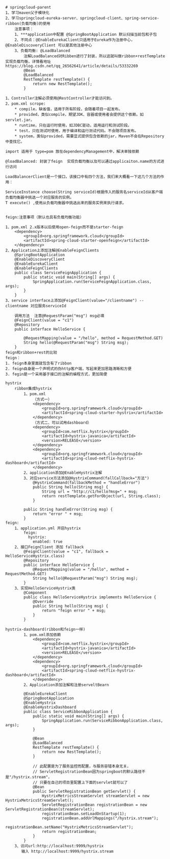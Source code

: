 	# springcloud-parent
	1、学习maven父子模块化
	2、学习springcloud-eureka-server、springcloud-client、spring-service-ribbon(负载均衡)的使用
		注意事项：
		1、***application中配置 @SpringBootApplication 默认扫描当前包和子包
		2、不同点：@EnableEurekaClient只适用于Eureka作为注册中心，@EnableDiscoveryClient 可以是其他注册中心
		3、负载均衡: @LoadBalanced 
			注解LoadBalanced对Ribben进行了封装，所以这就叫做ribbon+restTemplate实现负载均衡，详情看地址https://blog.csdn.net/qq_26562641/article/details/53332269
			@Bean
			@LoadBalanced
			RestTemplate restTemplate() {
				return new RestTemplate();
			}

	1、Controller注解必须使用@RestController才能访问到。
	2、pom.xml scrope:
		* compile，缺省值，适用于所有阶段，会随着项目一起发布。 
		* provided，类似compile，期望JDK、容器或使用者会提供这个依赖。如servlet.jar。 
		* runtime，只在运行时使用，如JDBC驱动，适用运行和测试阶段。 
		* test，只在测试时使用，用于编译和运行测试代码。不会随项目发布。 
		* system，类似provided，需要显式提供包含依赖的jar，Maven不会在Repository中查找它。
	
	import 适用于 type=pom 放在dependencyManagement中，解决单独依赖

	@loadBalanced: 封装了feign  实现负载均衡以及可以通过applicaiton.name的方式进行访问

	LoadBalancerClient是一个接口，该接口中有四个方法，我们来大概看一下这几个方法的作用：

	ServiceInstance choose(String serviceId)根据传入的服务名serviceId从客户端负载均衡器中挑选一个对应服务的实例。
	T execute() ,使用从负载均衡器中挑选出来的服务实例来执行请求。


	feign:注意事项（默认也具有负载均衡功能）

	1、pom.xml 2.x版本以后使用open-feign而不是starter-feign
		<dependency>
			<groupId>org.springframework.cloud</groupId>
			<artifactId>spring-cloud-starter-openfeign</artifactId>
		</dependency>
	2、Application上添加注解@EnableFeignClients
		@SpringBootApplication
		@EnableDiscoveryClient
		@EnableEurekaClient
		@EnableFeignClients
		public class ServiceFeignApplication {
			public static void main(String[] args) {
				SpringApplication.run(ServiceFeignApplication.class, args);
			}
		}
	3、service interface上添加@FeignClient(value="/clientname") --clientname 对应服务serviceId
		
		调用方法  注意@RequestParam("msg") msg必填
		@FeignClient(value = "c1")
		@Repository
		public interface HelloService {

			@RequestMapping(value = "/hello", method = RequestMethod.GET)
			String hello(@RequestParam("msg") String msg);
		}
	feign和ribbon+rest的比较
	feign：
	1. feign本身里面就包含有了ribbon
	2. feign自身是一个声明式的伪http客户端，写起来更加思路清晰和方便
	3. fegin是一个采用基于接口的注解的编程方式，更加简便

	hystrix
		ribbon集成hystrix
			1、pom.xml
				（方式一）
				<dependency>
					<groupId>org.springframework.cloud</groupId>
					<artifactId>spring-cloud-starter-hystrix</artifactId>
				</dependency>
				（方式二、可以试用dashboard）
				<dependency>
					<groupId>com.netflix.hystrix</groupId>
					<artifactId>hystrix-javanica</artifactId>
					<version>RELEASE</version>
				</dependency>
				<dependency>
					<groupId>org.springframework.cloud</groupId>
					<artifactId>spring-cloud-netflix-hystrix-dashboard</artifactId>
				</dependency>
			2、application添加@EnableHystrix注解
			3、对应service方法添加@HystrixCommand(fallCallback="方法")
				@HystrixCommand(fallbackMethod = "handleError")
				public String hello(String msg) {
					String url = "http://c1/hello?msg=" + msg;
					return restTemplate.getForObject(url, String.class);
				}

			public String handleError(String msg) {
				return "error " + msg;
			}
	feign:
		1、application.yml 开启hystrix
			feign:
			  hystrix:
				enabled: true
		2、接口FeignClient 添加 fallback
			@FeignClient(value = "c1", fallback = HelloServiceHystrix.class)
			@Repository
			public interface HelloService {
				@RequestMapping(value = "/hello", method = RequestMethod.GET)
				String hello(@RequestParam("msg") String msg);
			}
		3、实现HelloServiceHystrix类
			@Component
			public class HelloServiceHystrix implements HelloService {
				@Override
				public String hello(String msg) {
					return "feign error " + msg;
				}
			}

	hystrix-dashboard(ribbon和feign一样)
			1、pom.xml添加依赖
				<dependency>
					<groupId>com.netflix.hystrix</groupId>
					<artifactId>hystrix-javanica</artifactId>
					<version>RELEASE</version>
				</dependency>
				<dependency>
					<groupId>org.springframework.cloud</groupId>
					<artifactId>spring-cloud-netflix-hystrix-dashboard</artifactId>
				</dependency>
			2、Application添加注解和注册serveltBearn
		
			@EnableEurekaClient
			@SpringBootApplication
			@EnableHystrix
			@EnableHystrixDashboard
			public class ServiceRibbonApplication {
				public static void main(String[] args) {
					SpringApplication.run(ServiceRibbonApplication.class, args);
				}

				@Bean
				@LoadBalanced
				RestTemplate restTemplate() {
					return new RestTemplate();
				}

				// 此配置是为了服务监控而配置，与服务容错本身无关，
				// ServletRegistrationBean因为springboot的默认路径不是"/hystrix.stream"，
				// 只要在自己的项目里配置上下面的servlet就可以了
				@Bean
				public ServletRegistrationBean getServlet() {
					HystrixMetricsStreamServlet streamServlet = new HystrixMetricsStreamServlet();
					ServletRegistrationBean registrationBean = new ServletRegistrationBean(streamServlet);
					registrationBean.setLoadOnStartup(1);
					registrationBean.addUrlMappings("/hystrix.stream");
					registrationBean.setName("HystrixMetricsStreamServlet");
					return registrationBean;
				}
			}	
		3、访问url:http://localhost:9999/hystrix
		   输入 http://localhost:9999/hystrix.stream

	

	

